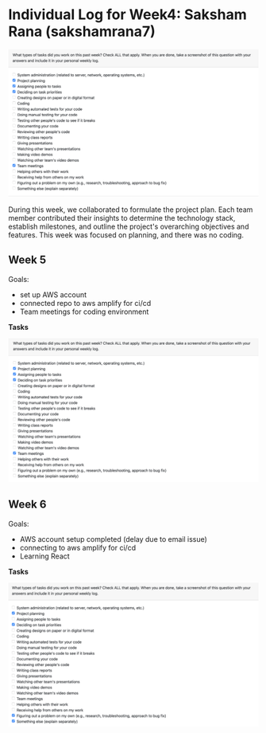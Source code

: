 # Individual Log for Week4: Saksham Rana (sakshamrana7)

![Saksham's tasks week 4](./screenshots/sak_week4.png)

During this week, we collaborated to formulate the project plan. Each team member contributed their insights to determine the technology stack, establish milestones, and outline the project's overarching objectives and features. This week was focused on planning, and there was no coding.

## Week 5

Goals: 
- set up AWS account
- connected repo to aws amplify for ci/cd
- Team meetings for coding environment

**Tasks**

![Saksham's tasks week 5](./screenshots/sak_week5.png)

## Week 6

Goals: 
- AWS account setup completed (delay due to email issue)
- connecting to aws amplify for ci/cd
- Learning React

**Tasks**

![Saksham's tasks week 6](./screenshots/sak_week6.png)